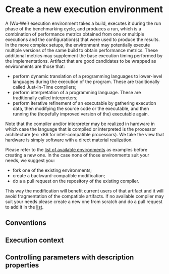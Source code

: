 # Create a new execution environment

A (Wu-Wei) execution environment takes a build, executes it during the run phase of the benchmarking cycle, and produces a run, which is a combination of performance metrics obtained from one or multiple executions and the configuration(s) that were used to produce the results. In the more complex setups, the environment may potentially execute multiple versions of the same build to obtain performance metrics. These additional metrics may supplement the base execution timing performed by the implementations. Artifact that are good candidates to be wrapped as environments are those that:

- perform dynamic translation of a programming languages to lower-level languages during the execution of the program. These are traditionally called Just-In-Time compilers;
- perform interpretation of a programming language. These are traditionally called interpreters;
- perform iterative refinement of an executable by gathering execution data, then modifying the source code or the executable, and then running the (hopefully improved version of the) executable again.

Note that the compiler and/or interpreter may be realized in hardware in which case the language that is compiled or interpreted is the processor architecture (ex: x86 for intel-compatible processors). We take the view that hardware is simply software with a direct material realization.

Please refer to the [list of available environments](list-available-artifacts.md#environments) as examples before creating a new one. In the case none of those environments suit your needs, we suggest you:

- fork one of the existing environments;
- create a backward-compatible modification;
- do a a pull request on the repository of the existing compiler.

This way the modification will benefit current users of that artifact and it will avoid fragmentation of the compatible artifacts. If no available compiler may suit your needs please create a new one from scratch and do a pull request to add it in the [list](list-available-artifacts.md#environments).

## Conventions

## Execution context

## Controlling parameters with description properties
